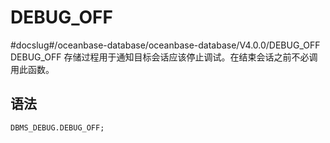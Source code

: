 DEBUG_OFF 
==============================
#docslug#/oceanbase-database/oceanbase-database/V4.0.0/DEBUG_OFF
DEBUG_OFF 存储过程用于通知目标会话应该停止调试。在结束会话之前不必调用此函数。

语法 
-----------

```unknow
DBMS_DEBUG.DEBUG_OFF;
```



